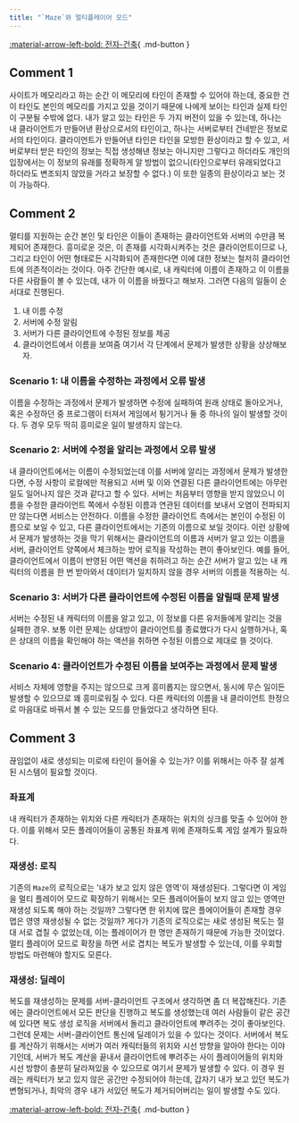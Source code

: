 ```yaml
---
title: "`Maze`와 멀티플레이어 모드"
---
```


[:material-arrow-left-bold: 전자-건축](../index.md){ .md-button }

## Comment 1

사이트가 메모리라고 하는 순간 이 메모리에 타인이 존재할 수 있어야 하는데, 중요한 건 이 타인도 본인의 메모리를 가지고 있을 것이기 때문에 나에게 보이는 타인과 실제 타인이 구분될 수밖에 없다.
내가 알고 있는 타인은 두 가지 버전이 있을 수 있는데, 하나는 내 클라이언트가 만들어낸 환상으로서의 타인이고, 하나는 서버로부터 건네받은 정보로서의 타인이다. 클라이언트가 만들어낸 타인은 타인을 모방한 환상이라고 할 수 있고, 서버로부터 받은 타인의 정보는 직접 생성해낸 정보는 아니지만 그렇다고 하더라도 개인의 입장에서는 이 정보의 유래를 정확하게 알 방법이 없으니(타인으로부터 유래되었다고 하더라도 변조되지 않았을 거라고 보장할 수 없다.) 이 또한 일종의 환상이라고 보는 것이 가능하다.

## Comment 2

멀티를 지원하는 순간 본인 및 타인은 이들이 존재하는 클라이언트와 서버의 수만큼 복제되어 존재한다. 흥미로운 것은, 이 존재를 시각화시켜주는 것은 클라이언트이므로 나, 그리고 타인이 어떤 형태로든 시각화되어 존재한다면 이에 대한 정보는 철저히 클라이언트에 의존적이라는 것이다. 아주 간단한 예시로, 내 캐릭터에 이름이 존재하고 이 이름을 다른 사람들이 볼 수 있는데, 내가 이 이름을 바꿨다고 해보자. 그러면 다음의 일들이 순서대로 진행된다.

1. 내 이름 수정
2. 서버에 수정 알림
3. 서버가 다른 클라이언트에 수정된 정보를 제공
4. 클라이언트에서 이름을 보여줌
여기서 각 단계에서 문제가 발생한 상황을 상상해보자.

### Scenario 1: 내 이름을 수정하는 과정에서 오류 발생

이름을 수정하는 과정에서 문제가 발생하면 수정에 실패하여 원래 상태로 돌아오거나, 혹은 수정하던 중 프로그램이 터져서 게임에서 튕기거나 둘 중 하나의 일이 발생할 것이다. 두 경우 모두 딱히 흥미로운 일이 발생하지 않는다.

### Scenario 2: 서버에 수정을 알리는 과정에서 오류 발생

내 클라이언트에서는 이름이 수정되었는데 이를 서버에 알리는 과정에서 문제가 발생한다면, 수정 사항이 로컬에만 적용되고 서버 및 이와 연결된 다른 클라이언트에는 아무런 일도 일어나지 않은 것과 같다고 할 수 있다.
서버는 처음부터 영향을 받지 않았으니 이름을 수정한 클라이언트 쪽에서 수정된 이름과 연관된 데이터를 보내서 오염이 전파되지만 않는다면 서비스는 안전하다. 이름을 수정한 클라이언트 측에서는 본인이 수정된 이름으로 보일 수 있고, 다른 클라이언트에서는 기존의 이름으로 보일 것이다.
이런 상황에서 문제가 발생하는 것을 막기 위해서는 클라이언트의 이름과 서버가 알고 있는 이름을 서버, 클라이언트 양쪽에서 체크하는 방어 로직을 작성하는 편이 좋아보인다. 예를 들어, 클라이언트에서 이름이 반영된 어떤 액션을 취하려고 하는 순간 서버가 알고 있는 내 캐릭터의 이름을 한 번 받아와서 데이터가 일치하지 않을 경우 서버의 이름을 적용하는 식.

### Scenario 3: 서버가 다른 클라이언트에 수정된 이름을 알릴때 문제 발생

서버는 수정된 내 캐릭터의 이름을 알고 있고, 이 정보를 다른 유저들에게 알리는 것을 실패한 경우. 보통 이런 문제는 상대방이 클라이언트를 종료했다가 다시 실행하거나, 혹은 상대의 이름을 확인해야 하는 액션을 취하면 수정된 이름으로 제대로 뜰 것이다.

### Scenario 4: 클라이언트가 수정된 이름을 보여주는 과정에서 문제 발생

서비스 자체에 영향을 주지는 않으므로 크게 흥미롭지는 않으면서, 동시에 무슨 일이든 발생할 수 있으므로 꽤 흥미로워질 수 있다. 다른 캐릭터의 이름을 내 클라이언트 한정으로 마음대로 바꿔서 볼 수 있는 모드를 만들었다고 생각하면 된다.

## Comment 3

끊임없이 새로 생성되는 미로에 타인이 들어올 수 있는가? 이를 위해서는 아주 잘 설계된 시스템이 필요할 것이다.

### 좌표계

내 캐릭터가 존재하는 위치와 다른 캐릭터가 존재하는 위치의 싱크를 맞출 수 있어야 한다. 이를 위해서 모든 플레이어들이 공통된 좌표계 위에 존재하도록 게임 설계가 필요하다.

### 재생성: 로직

기존의 `Maze`의 로직으로는 '내가 보고 있지 않은 영역'이 재생성된다. 그렇다면 이 게임을 멀티 플레이어 모드로 확장하기 위해서는 모든 플레이어들이 보지 않고 있는 영역만 재생성 되도록 해야 하는 것일까? 그렇다면 한 위치에 많은 플에이어들이 존재할 경우 맵은 영영 재생성될 수 없는 것일까?
게다가 기존의 로직으로는 새로 생성된 복도는 절대 서로 겹칠 수 없었는데, 이는 플레이어가 한 명만 존재하기 때문에 가능한 것이었다. 멀티 플레이어 모드로 확장을 하면 서로 겹치는 복도가 발생할 수 있는데, 이를 우회할 방법도 마련해야 할지도 모른다.

### 재생성: 딜레이

복도를 재생성하는 문제를 서버-클라이언트 구조에서 생각하면 좀 더 복잡해진다. 기존에는 클라이언트에서 모든 판단을 진행하고 복도를 생성했는데 여러 사람들이 같은 공간에 있다면 복도 생성 로직을 서버에서 돌리고 클라이언트에 뿌려주는 것이 좋아보인다.
그런데 문제는 서버-클라이언트 통신에 딜레이가 있을 수 있다는 것이다. 서버에서 복도를 계산하기 위해서는 서버가 여러 캐릭터들의 위치와 시선 방향을 알아야 한다는 이야기인데, 서버가 복도 계산을 끝내서 클라이언트에 뿌려주는 사이 플레이어들의 위치와 시선 방향이 충분히 달라져있을 수 있으므로 여기서 문제가 발생할 수 있다. 이 경우 원래는 캐릭터가 보고 있지 않은 공간만 수정되어야 하는데, 갑자기 내가 보고 있던 복도가 변형되거나, 최악의 경우 내가 서있던 복도가 제거되어버리는 일이 발생할 수도 있다.

[:material-arrow-left-bold: 전자-건축](../index.md){ .md-button }
